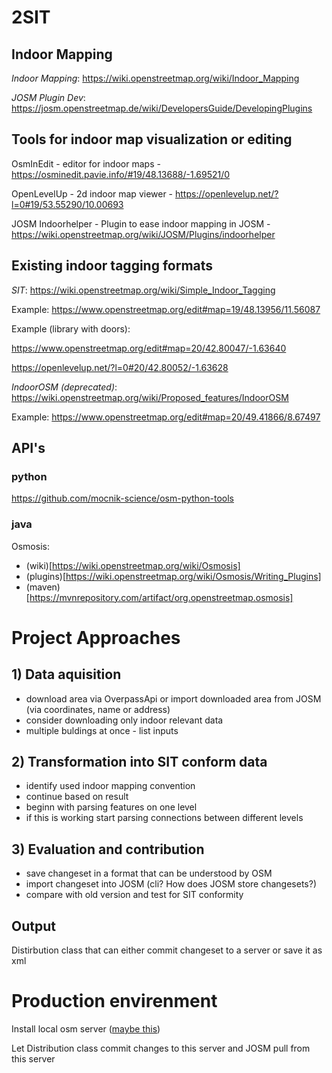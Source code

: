 # 2SIT

## Indoor Mapping
*Indoor Mapping*: 
https://wiki.openstreetmap.org/wiki/Indoor_Mapping

*JOSM Plugin Dev*: 
https://josm.openstreetmap.de/wiki/DevelopersGuide/DevelopingPlugins

## Tools for indoor map visualization or editing
OsmInEdit - editor for indoor maps - https://osminedit.pavie.info/#19/48.13688/-1.69521/0

OpenLevelUp - 2d indoor map viewer - https://openlevelup.net/?l=0#19/53.55290/10.00693

JOSM Indoorhelper - Plugin to ease indoor mapping in JOSM - https://wiki.openstreetmap.org/wiki/JOSM/Plugins/indoorhelper

## Existing indoor tagging formats

*SIT*: 
https://wiki.openstreetmap.org/wiki/Simple_Indoor_Tagging

Example: https://www.openstreetmap.org/edit#map=19/48.13956/11.56087

Example (library with doors):

https://www.openstreetmap.org/edit#map=20/42.80047/-1.63640

https://openlevelup.net/?l=0#20/42.80052/-1.63628

*IndoorOSM (deprecated)*: 
https://wiki.openstreetmap.org/wiki/Proposed_features/IndoorOSM

Example: https://www.openstreetmap.org/edit#map=20/49.41866/8.67497

## API's
### python
https://github.com/mocnik-science/osm-python-tools

### java
Osmosis:
- (wiki)[https://wiki.openstreetmap.org/wiki/Osmosis]
- (plugins)[https://wiki.openstreetmap.org/wiki/Osmosis/Writing_Plugins]
- (maven)[https://mvnrepository.com/artifact/org.openstreetmap.osmosis]


# Project Approaches
## 1) Data aquisition
- download area via OverpassApi or import downloaded area from JOSM (via coordinates, name or address)
- consider downloading only indoor relevant data
- multiple buldings at once - list inputs

## 2) Transformation into SIT conform data
- identify used indoor mapping convention
- continue based on result
- beginn with parsing features on one level
- if this is working start parsing connections between different levels

## 3) Evaluation and contribution
- save changeset in a format that can be understood by OSM
- import changeset into JOSM (cli? How does JOSM store changesets?)
- compare with old version and test for SIT conformity

## Output
Distirbution class that can either commit changeset to a server or save it as xml

# Production envirenment
Install local osm server ([maybe this](https://github.com/openstreetmap/openstreetmap-website/blob/master/INSTALL.md))

Let Distribution class commit changes to this server and JOSM pull from this server
